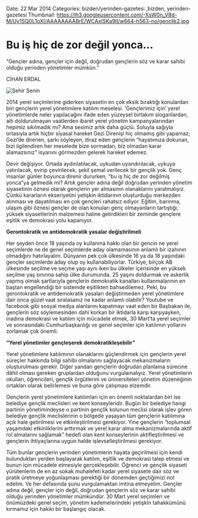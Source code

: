 Date: 22 Mar 2014
Categories: bizden/yerinden-gazetesi ,bizden, yerinden-gazetesi
Thumbnail: https://lh3.googleusercontent.com/-XsW0n_V8d-M/Uy1SQ0L1oXI/AAAAAAAABrE/WCAxlSKa9lI/w664-h563-no/genclik2.jpg


# Bu iş hiç de zor değil yonca…

“Gençler adına, gençler için değil, doğrudan gençlerin söz ve karar sahibi olduğu yerinden yönetimler mümkün.” 

CİHAN ERDAL

![Şehir Senin](https://lh3.googleusercontent.com/-XsW0n_V8d-M/Uy1SQ0L1oXI/AAAAAAAABrE/WCAxlSKa9lI/w664-h563-no/genclik2.jpg)

2014 yerel seçimlerine giderken siyasetin en çok eksik bıraktığı konulardan biri gençlerin yerel yönetimlere katılım meselesi. ‘Gençlerimiz için’ yerel yönetimlerde neler yapılacağını ifade eden yüzeysel birtakım sloganlardan, altı doldurulmayan vaatlerden ibaret yerel yönetim kampanyalarından hepimiz sıkılmadık mı?
Ama sesimiz artık daha güçlü. Soluyla sağıyla ortasıyla artık hiçbir siyasal hareket Gezi Direnişi hiç olmamış gibi yapamaz; Gezi’de direnen, şarkı söyleyen, itiraz eden gençlerin “hayatımıza dokunan, bizi ilgilendiren her meselede bize sormadan, biz olmadan karar alamazsınız” isyanını görmezden gelerek hareket edemez. 

Devir değişiyor. Ortada aydınlatılacak, uykudan uyandırılacak, uykuya yatırılacak, evirip çevirilecek, şekil şemal verilecek bir gençlik yok. Genç insanlar günler boyunca direnir dururken, “bu iş hiç de zor değilmiş yonca”ya gelmedik mi? Artık gençler adına değil doğrudan yerinden yönetim siyasetinin öznesi olarak gençlerin yer almasının olanaklarını yaratmalıyız. Çünkü kararların ekseriyetini yetişkin iktidarının oluşturduğu merkezden alınması ve dayatılması en çok gençleri rahatsız ediyor. Eğitim, barınma, ulaşım gibi öznesi gençler de olan konuları genç olmayanların tartıştığı, yüksek siyasetlerinin malzemesi haline getirdikleri bir zeminde gençlere eşitlik ve demokrasi yolu kapanıyor.

**Gerontokratik ve antidemokratik yasalar değiştirilmeli**

Her şeyden önce 18 yaşında oy kullanma hakkı olan bir gencin ne yerel seçimlerde ne de genel seçimlerde aday olamamasının anlamlı bir izahının olmadığını hatırlayalım. Dünyanın pek çok ülkesinde 16 ya da 18 yaşındaki gençler seçimlerde aday olup oy kullanabiliyorlar.  Türkiye, birçok AB ülkesinde seçilme ve seçme yaşı aynı iken bu ülkeler içerisinde en yüksek seçilme yaş sınırına sahip ülke durumunda. 25 yaşını doldurmak ve askerlik yapmış olmak şartlarıyla gençlerin demokratik kanalları kullanmalarının en baştan engellendiği bir sistemde eşitlikten bahsedilemez. Peki, bu gerontokratik ve antidemokratik yasaları değiştirmeden yerel yönetimlere dair onca güzel vaat sıralasanız ne kadar anlamlı olabilir? Youtube ve facebook gibi sosyal medya alanlarını kapatmayı vaat eden bir Başbakan ile, gençlerin söz söylemesinden dahi korkan bir iktidarla karşı karşıyayken, inadına demokrasi ve katılım için mücadele etmek, 30 Mart’ta yerel seçimler ve sonrasındaki Cumhurbaşkanlığı ve genel seçimler için katılımın yollarını zorlamak çok önemli.

**“Yerel yönetimler gençleşerek demokratikleşebilir”**

Yerel yönetimlere katılımının olanaklarını güçlendirmek için gençlerin yerel süreçler hakkında bilgi sahibi olmalarını sağlayacak mekanizmaların oluşturulması gerekir. Diğer yandan gençlerin doğrudan planlama sürecine dâhil olması gereken gruplardan olduğunu vurgulamalıyız. Yerel yönetimlerin okulları, öğrencileri, gençlik örgütlerini ve üniversiteleri yönetim düzeneğinin ortakları olarak belirlemesi ve buna göre çalışması elzemdir. 

Gençlerin yerel yönetimlere katılımları için en önemli noktalardan biri ise belediye gençlik meclisleri ve kent konseyleridir. Bugün bir belediye hangi partinin yönetimindeyse o partinin gençlik kolunun meclisi olarak işlev gören belediye gençlik meclislerinin o bölgede yaşayan tüm gençlerin katılımına açık hale getirilmesi ve etkinleştirilmesi gerekiyor. Yine gençlerin  “toplumsal yaşamdaki etkinliklerini arttırmak ve yerel karar alma mekanizmalarında aktif rol almalarını sağlamak” hedefi olan kent konseylerinin aktifleştirilmesi ve gençlerin ihtiyaçlarına uygun halde işlevselleştirilmesi gerekiyor. 

Tüm bunlar gençlerin yerinden yönetimlerin hayata geçirilmesi için kendi bulundukları yerden başlayarak katılım, eşitlik ve demokrasi talep etmesi ve bunun için mücadele etmesiyle gerçekleşebilir. Öğrenci ve gençlik siyaseti yürütenlerin de en az sokak muhalefeti kadar yerel siyasete dair söz ve pratik üretmeye yoğunlaşması gerektiği bir dönemden geçtiğimizi not edelim. Ve her defasında şunu vurgulamaktan imtina etmeyelim. Gençler adına değil, gençler için değil, doğrudan gençlerin söz ve karar sahibi olduğu yerinden yönetimler mümkündür. 30 Mart yerel seçimleri ve önümüzdeki genel seçim, yönetim kademelerindeki yetişkin tahakkümünü kırmamız için hakiki bir başlangıç olacak.
